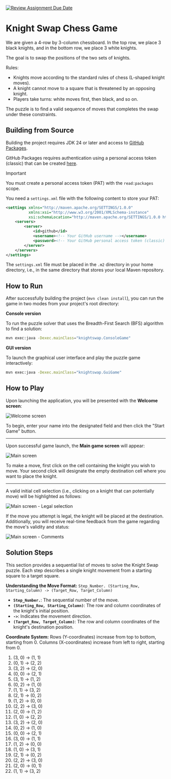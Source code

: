 [![Review Assignment Due Date](https://classroom.github.com/assets/deadline-readme-button-22041afd0340ce965d47ae6ef1cefeee28c7c493a6346c4f15d667ab976d596c.svg)](https://classroom.github.com/a/UkdUJk5L)
# Knight Swap Chess Game

We are given a 4-row by 3-column chessboard. In the top row, we place 3 black knights, and in the bottom row, we place 3 white knights.

The goal is to swap the positions of the two sets of knights.

Rules:
- Knights move according to the standard rules of chess (L-shaped knight moves).
- A knight cannot move to a square that is threatened by an opposing knight.
- Players take turns: white moves first, then black, and so on.

The puzzle is to find a valid sequence of moves that completes the swap under these constraints.

## Building from Source

Building the project requires JDK 24 or later and access to [GitHub Packages](https://docs.github.com/en/packages).

GitHub Packages requires authentication using a personal access token (classic) that can be created [here](https://github.com/settings/tokens).

> [!IMPORTANT]
> You must create a personal access token (PAT) with the `read:packages` scope.

You need a `settings.xml` file with the following content to store your PAT:

```xml
<settings xmlns="http://maven.apache.org/SETTINGS/1.0.0"
          xmlns:xsi="http://www.w3.org/2001/XMLSchema-instance"
          xsi:schemaLocation="http://maven.apache.org/SETTINGS/1.0.0 http://maven.apache.org/xsd/settings-1.0.0.xsd">
    <servers>
        <server>
            <id>github</id>
            <username><!-- Your GitHub username --></username>
            <password><!-- Your GitHub personal access token (classic) --></password>
        </server>
    </servers>
</settings>
```

The `settings.xml` file must be placed in the `.m2` directory in your home directory, i.e., in the same directory that stores your local Maven repository.

## How to Run

After successfully building the project (`mvn clean install`), you can run the game in two modes from your project's root directory:

**Console version**

To run the puzzle solver that uses the Breadth-First Search (BFS) algorithm to find a solution:

```bash
mvn exec:java -Dexec.mainClass="knightswap.ConsoleGame"
```

**GUI version**

To launch the graphical user interface and play the puzzle game interactively:

```bash
mvn exec:java -Dexec.mainClass="knightswap.GuiGame"
```

## How to Play

Upon launching the application, you will be presented with the **Welcome screen**:

![Welcome screen](https://i.imgur.com/qBsPYnF.png)

To begin, enter your name into the designated field and then click the "Start Game" button.

---

Upon successful game launch, the **Main game screen** will appear:

![Main screen](https://i.imgur.com/cFXpXya.png)

To make a move, first click on the cell containing the knight you wish to move. Your second click will designate the empty destination cell where you want to place the knight.

---

A valid initial cell selection (i.e., clicking on a knight that can potentially move) will be highlighted as follows:

![Main screen - Legal selection](https://i.imgur.com/GY2lcmb.png)

If the move you attempt is legal, the knight will be placed at the destination. Additionally, you will receive real-time feedback from the game regarding the move's validity and status:

![Main screen - Comments](https://i.imgur.com/pCEWR6h.png)

## Solution Steps

This section provides a sequential list of moves to solve the Knight Swap puzzle. Each step describes a single knight movement from a starting square to a target square.

**Understanding the Move Format:**
`Step_Number. (Starting_Row, Starting_Column) -> (Target_Row, Target_Column)`

* **`Step_Number.`**: The sequential number of the move.
* **`(Starting_Row, Starting_Column)`**: The row and column coordinates of the knight's initial position.
* **`->`**: Indicates the movement direction.
* **`(Target_Row, Target_Column)`**: The row and column coordinates of the knight's destination position.

**Coordinate System:**
Rows (Y-coordinates) increase from top to bottom, starting from 0.
Columns (X-coordinates) increase from left to right, starting from 0.

1.  (3, 0) -> (1, 1)
2.  (0, 1) -> (2, 2)
3.  (3, 2) -> (2, 0)
4.  (0, 0) -> (2, 1)
5.  (3, 1) -> (1, 2)
6.  (0, 2) -> (1, 0)
7.  (1, 1) -> (3, 2)
8.  (2, 1) -> (0, 2)
9.  (1, 2) -> (0, 0)
10. (2, 2) -> (3, 0)
11. (2, 0) -> (1, 2)
12. (1, 0) -> (2, 2)
13. (3, 2) -> (2, 0)
14. (0, 2) -> (1, 0)
15. (0, 0) -> (2, 1)
16. (3, 0) -> (1, 1)
17. (1, 2) -> (0, 0)
18. (1, 0) -> (3, 1)
19. (2, 1) -> (0, 2)
20. (2, 2) -> (3, 0)
21. (2, 0) -> (0, 1)
22. (1, 1) -> (3, 2)
